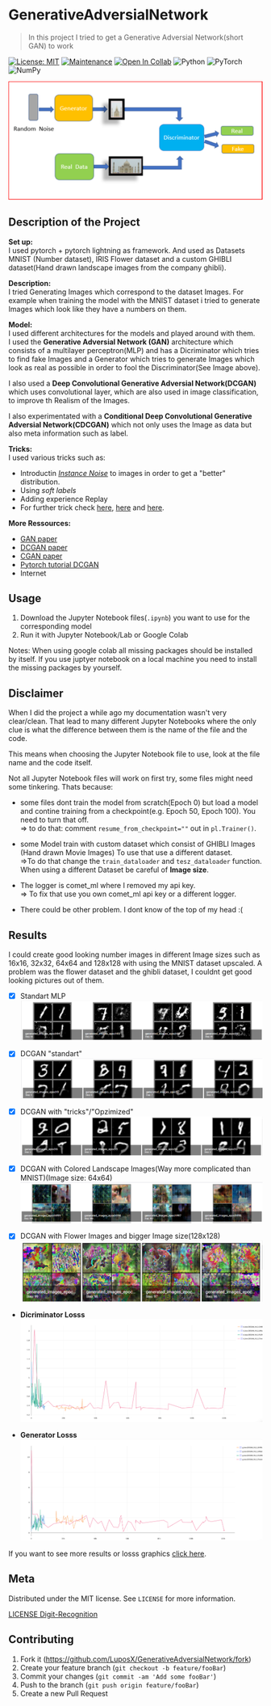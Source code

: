 # GenerativeAdversialNetwork
> In this project I tried to get a Generative Adversial Network(short GAN) to work
> 
[![License: MIT](https://img.shields.io/badge/License-MIT-yellow.svg)](https://opensource.org/licenses/MIT)
[![Maintenance](https://img.shields.io/badge/Maintained%3F-no-red.svg)](https://bitbucket.org/lbesson/ansi-colors)
[![Open In Collab](https://colab.research.google.com/assets/colab-badge.svg)](https://colab.research.google.com/github/Naereen/badges)
<img alt="Python" src="https://img.shields.io/badge/python-%2314354C.svg?style=for-the-badge&logo=python&logoColor=white"/>
<img alt="PyTorch" src="https://img.shields.io/badge/PyTorch-%23EE4C2C.svg?style=for-the-badge&logo=PyTorch&logoColor=white" />
<img alt="NumPy" src="https://img.shields.io/badge/numpy-%23013243.svg?style=for-the-badge&logo=numpy&logoColor=white" />

![header](Images/GAN_EXAMPLE.png)

## Description of the Project
**Set up:**  
I used pytorch + pytorch lightning as framework. And used as Datasets MNIST (Number dataset), IRIS Flower dataset and a
custom GHIBLI dataset(Hand drawn landscape images from the company ghibli).

**Description:**  
I tried Generating Images which correspond to the dataset Images. For example when training the model with the
MNIST dataset i tried to generate Images which look like they have a numbers on them.

**Model:**  
I used different architectures for the models and played around with them.  
I used the **Generative Adversial Network (GAN)** architecture which consists of a multilayer perceptron(MLP) and has a Dicriminator which tries to
find fake Images and a Generator which tries to generate Images which look as real as possible in order to fool the Discriminator(See Image above).

I also used a **Deep Convolutional Generative Adversial Network(DCGAN)** which uses convolutional layer, which are also 
used in image classification, to improve th Realism of the Images.

I also experimentated with a **Conditional Deep Convolutional Generative Adversial Network(CDCGAN)** which not only uses the Image as data but 
also meta information such as label.

**Tricks:**  
I used various tricks such as:
-  Introductin _[Instance Noise](https://www.inference.vc/instance-noise-a-trick-for-stabilising-gan-training/)_ to images in order to get a "better" distribution.
-  Using _soft labels_
-  Adding experience Replay
-  For further trick check [here](https://github.com/soumith/ganhacks), [here](https://medium.com/@utk.is.here/keep-calm-and-train-a-gan-pitfalls-and-tips-on-training-generative-adversarial-networks-edd529764aa9) and [here](https://medium.com/intel-student-ambassadors/tips-on-training-your-gans-faster-and-achieve-better-results-9200354acaa5).  

**More Ressources:**
- [GAN paper](https://arxiv.org/abs/1406.2661)
- [DCGAN paper](https://arxiv.org/abs/1511.06434)
- [CGAN paper](https://arxiv.org/abs/1411.1784)
- [Pytorch tutorial DCGAN](https://pytorch.org/tutorials/beginner/dcgan_faces_tutorial.html)
- Internet

## Usage
1. Download the Jupyter Notebook files(`.ipynb`) you want to use for the corresponding model
2. Run it with Jupyter Notebook/Lab or Google Colab 

Notes:
When using google colab all missing packages should be installed by itself.
If you use juptyer notebook on a local machine you need to install the missing packages by yourself.

## Disclaimer
When I did the project a while ago my documentation wasn't very clear/clean. That lead to many different Jupyter Notebooks
where the only clue is what the difference between them is the name of the file and the code.

This means when choosing the Jupyter Notebook file to use, look at the file name and the code itself.

Not all Jupyter Notebook files will work on first try, some files might need some tinkering. Thats because: 
- some files dont train the model from scratch(Epoch 0) but load a model and contine training from a checkpoint(e.g. Epoch 50, Epoch 100).
You need to turn that off.  
=> to do that: comment `resume_from_checkpoint=""` out in `pl.Trainer()`.

- some Model train with  custom dataset which consist of GHIBLI Images (Hand drawn Movie Images)
To use that use a different dataset.  
=>To do that change the `train_dataloader` and `tesz_dataloader` function. When using a different Dataset be careful of **Image size**.

- The logger is comet_ml where I removed my api key.  
=> To fix that use you own comet_ml api key or a different logger.

- There could be other problem. I dont know of the top of my head :(

## Results
I could create good looking number images in different Image sizes such as 16x16, 32x32, 64x64 and 128x128 with using the MNIST dataset upscaled.
A problem was the flower dataset and the ghibli dataset, I couldnt get good looking pictures out of them. 


- [x] Standart MLP
![GAN_MNIST](Images/gan_mnist.PNG)

- [x] DCGAN "standart"
![DCGAN_MNIST](Images/DCGAN_mnist.PNG)

- [x] DCGAN with "tricks"/"Opzimized"
![DCGAN_V2_MNIST](Images/DCGAN_v2_mnist.PNG)

- [x] DCGAN with Colored Landscape Images(Way more complicated than MNIST)(Image size: 64x64)
![DCGAN_V4_2_MNIST](Images/DCGAN_V4_2_GHIBLI.PNG)

- [x] DCGAN with Flower Images and bigger Image size(128x128)
![DCGAN_V6_2_MNIST](Images/DCGAN_V6_2_FLOWER.PNG)

- **Dicriminator Losss**
![discriminator_loss](Images/DICRIMINATOR_LOSS.PNG)

- **Generator Losss**
![generator_loss](Images/GENERATOR_LOSS.PNG)


If you want to see more results or losss graphics [click here](https://www.comet.ml/luposx#projects).

## Meta

Distributed under the MIT license. See ``LICENSE`` for more information.

[LICENSE Digit-Recognition](https://github.com/LuposX/BostonHousingPrediction/blob/master/LICENSE)

## Contributing

1.  Fork it (<https://github.com/LuposX/GenerativeAdversialNetwork/fork>)
2.  Create your feature branch (`git checkout -b feature/fooBar`)
3.  Commit your changes (`git commit -am 'Add some fooBar'`)
4.  Push to the branch (`git push origin feature/fooBar`)
5.  Create a new Pull Request
